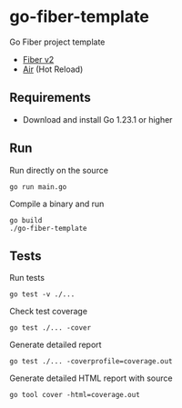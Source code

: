# go-fiber-template
Go Fiber project template

- [Fiber v2](https://gofiber.io/)
- [Air](https://github.com/cosmtrek/air) (Hot Reload)

## Requirements

- Download and install Go 1.23.1 or higher

## Run

Run directly on the source
```shell
go run main.go
```

Compile a binary and run
```shell
go build
./go-fiber-template
```

## Tests

Run tests
```shell
go test -v ./...
```

Check test coverage
```shell
go test ./... -cover
```

Generate detailed report
```shell
go test ./... -coverprofile=coverage.out
```

Generate detailed HTML report with source
```shell
go tool cover -html=coverage.out
```
